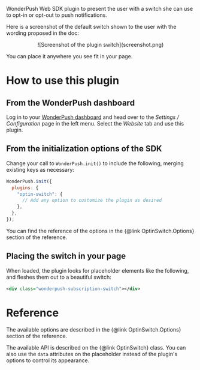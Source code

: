 WonderPush Web SDK plugin to present the user with a switch she can use to opt-in or opt-out to push notifications.

Here is a screenshot of the default switch shown to the user with the wording proposed in the doc:

<center>
![Screenshot of the plugin switch](screenshot.png)
</center>

You can place it anywhere you see fit in your page.

# How to use this plugin

## From the WonderPush dashboard

Log in to your [WonderPush dashboard](https://dashboard.wonderpush.com/) and head over to the _Settings / Configuration_ page in the left menu.
Select the _Website_ tab and use this plugin.

## From the initialization options of the SDK

Change your call to `WonderPush.init()` to include the following, merging existing keys as necessary:

```javascript
WonderPush.init({
  plugins: {
    "optin-switch": {
      // Add any option to customize the plugin as desired
    },
  },
});
```

You can find the reference of the options in the {@link OptinSwitch.Options} section of the reference.

## Placing the switch in your page

When loaded, the plugin looks for placeholder elements like the following, and fleshes them out to a beautiful switch:

```xml
<div class="wonderpush-subscription-switch"></div>
```

# Reference

The available options are described in the {@link OptinSwitch.Options} section of the reference.

The available API is described on the {@link OptinSwitch} class.
You can also use the `data` attributes on the placeholder instead of the plugin's options to control its appearance.
